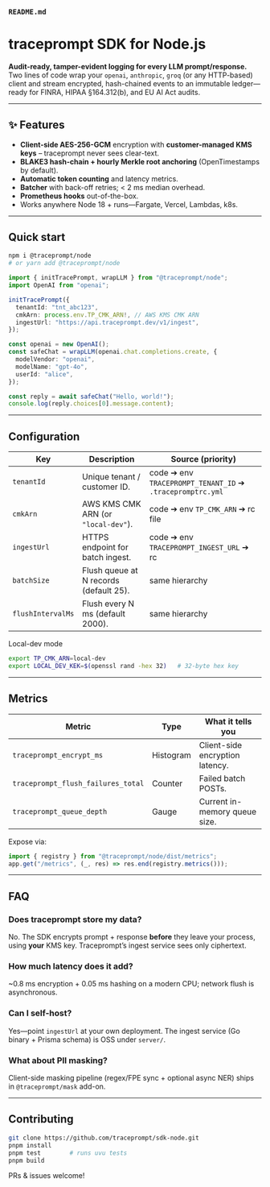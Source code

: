 ### `README.md`

# traceprompt SDK for Node.js

**Audit-ready, tamper-evident logging for every LLM prompt/response.**  
Two lines of code wrap your `openai`, `anthropic`, `groq` (or any HTTP-based) client and stream encrypted, hash-chained events to an immutable ledger—ready for FINRA, HIPAA §164.312(b), and EU AI Act audits.

---

## ✨ Features

- **Client-side AES-256-GCM** encryption with **customer-managed KMS keys** – traceprompt never sees clear-text.
- **BLAKE3 hash-chain + hourly Merkle root anchoring** (OpenTimestamps by default).
- **Automatic token counting** and latency metrics.
- **Batcher** with back-off retries; < 2 ms median overhead.
- **Prometheus hooks** out-of-the-box.
- Works anywhere Node 18 + runs—Fargate, Vercel, Lambdas, k8s.

---

## Quick start

```bash
npm i @traceprompt/node
# or yarn add @traceprompt/node
```

```ts
import { initTracePrompt, wrapLLM } from "@traceprompt/node";
import OpenAI from "openai";

initTracePrompt({
  tenantId: "tnt_abc123",
  cmkArn: process.env.TP_CMK_ARN!, // AWS KMS CMK ARN
  ingestUrl: "https://api.traceprompt.dev/v1/ingest",
});

const openai = new OpenAI();
const safeChat = wrapLLM(openai.chat.completions.create, {
  modelVendor: "openai",
  modelName: "gpt-4o",
  userId: "alice",
});

const reply = await safeChat("Hello, world!");
console.log(reply.choices[0].message.content);
```

---

## Configuration

| Key               | Description                            | Source (priority)                                         |
| ----------------- | -------------------------------------- | --------------------------------------------------------- |
| `tenantId`        | Unique tenant / customer ID.           | code ➔ env `TRACEPROMPT_TENANT_ID` ➔ `.tracepromptrc.yml` |
| `cmkArn`          | AWS KMS CMK ARN (or `"local-dev"`).    | code ➔ env `TP_CMK_ARN` ➔ rc file                         |
| `ingestUrl`       | HTTPS endpoint for batch ingest.       | code ➔ env `TRACEPROMPT_INGEST_URL` ➔ rc                  |
| `batchSize`       | Flush queue at N records (default 25). | same hierarchy                                            |
| `flushIntervalMs` | Flush every N ms (default 2000).       | same hierarchy                                            |

Local-dev mode

```bash
export TP_CMK_ARN=local-dev
export LOCAL_DEV_KEK=$(openssl rand -hex 32)   # 32-byte hex key
```

---

## Metrics

| Metric                             | Type      | What it tells you               |
| ---------------------------------- | --------- | ------------------------------- |
| `traceprompt_encrypt_ms`           | Histogram | Client-side encryption latency. |
| `traceprompt_flush_failures_total` | Counter   | Failed batch POSTs.             |
| `traceprompt_queue_depth`          | Gauge     | Current in-memory queue size.   |

Expose via:

```ts
import { registry } from "@traceprompt/node/dist/metrics";
app.get("/metrics", (_, res) => res.end(registry.metrics()));
```

---

## FAQ

### Does traceprompt store my data?

No. The SDK encrypts prompt + response **before** they leave your process, using **your** KMS key. Traceprompt’s ingest service sees only ciphertext.

### How much latency does it add?

\~0.8 ms encryption + 0.05 ms hashing on a modern CPU; network flush is asynchronous.

### Can I self-host?

Yes—point `ingestUrl` at your own deployment. The ingest service (Go binary + Prisma schema) is OSS under `server/`.

### What about PII masking?

Client-side masking pipeline (regex/FPE sync + optional async NER) ships in `@traceprompt/mask` add-on.

---

## Contributing

```bash
git clone https://github.com/traceprompt/sdk-node.git
pnpm install
pnpm test        # runs uvu tests
pnpm build
```

PRs & issues welcome!
